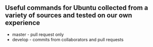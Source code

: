 ## Useful commands for Ubuntu collected from a variety of sources and tested on our own experience

- master - pull request only
- develop - commits from collaborators and pull requests
